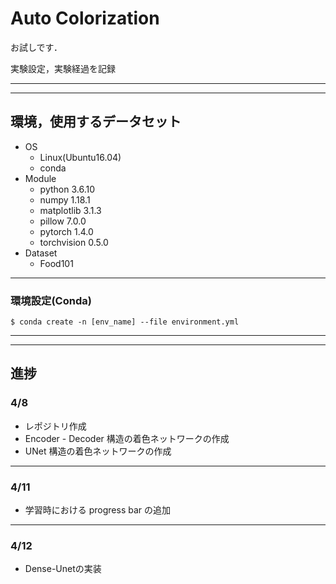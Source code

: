# Auto Colorization

お試しです．

実験設定，実験経過を記録

---
---

## 環境，使用するデータセット

- OS
    - Linux(Ubuntu16.04)
    - conda
- Module
    - python 3.6.10
    - numpy 1.18.1
    - matplotlib 3.1.3
    - pillow 7.0.0
    - pytorch 1.4.0
    - torchvision 0.5.0
- Dataset
    - Food101


---

### 環境設定(Conda)

```
$ conda create -n [env_name] --file environment.yml
```

---
---

## 進捗

### 4/8

- レポジトリ作成
- Encoder - Decoder 構造の着色ネットワークの作成
- UNet 構造の着色ネットワークの作成

---

### 4/11

- 学習時における progress bar の追加

---

### 4/12

- Dense-Unetの実装